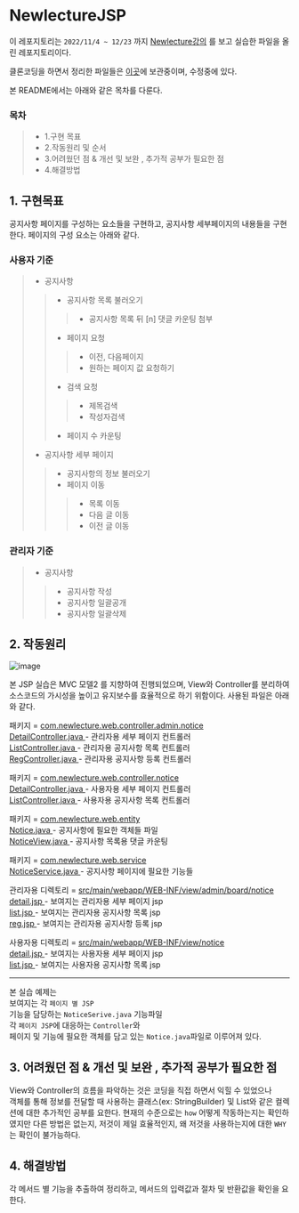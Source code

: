 # NewlectureJSP
이 레포지토리는 ```2022/11/4 ~ 12/23``` 까지 <a href ="https://www.youtube.com/watch?v=drCj2k50j_k&list=PLq8wAnVUcTFVOtENMsujSgtv2TOsMy8zd"> Newlecture강의</a> 를 보고 실습한 파일을 올린 레포지토리이다.    

클론코딩을 하면서 정리한 파일들은 <a href = "https://github.com/LDH9219/JSP_servlet">이곳</a>에 보관중이며, 수정중에 있다.

본 README에서는 아래와 같은 목차를 다룬다.

### 목차
> * 1.구현 목표    
> * 2.작동원리 및 순서    
> * 3.어려웠던 점 & 개선 및 보완 , 추가적 공부가 필요한 점  
> * 4.해결방법
    
## 1. 구현목표
공지사항 페이지를 구성하는 요소들을 구현하고, 공지사항 세부페이지의 내용들을 구현한다.
페이지의 구성 요소는 아래와 같다.

### 사용자 기준
> * 공지사항
> > * 공지사항 목록 불러오기
> > > * 공지사항 목록 뒤 [n] 댓글 카운팅 첨부
> > * 페이지 요청    
> > > * 이전, 다음페이지
> > > * 원하는 페이지 값 요청하기
> > * 검색 요청    
> > > * 제목검색
> > > * 작성자검색
> > * 페이지 수 카운팅
> * 공지사항 세부 페이지
> > * 공지사항의 정보 불러오기
> > * 페이지 이동
> > > * 목록 이동
> > > * 다음 글 이동
> > > * 이전 글 이동

### 관리자 기준
> * 공지사항
> > * 공지사항 작성
> > * 공지사항 일괄공개
> > * 공지사항 일괄삭제

## 2. 작동원리
![image](https://user-images.githubusercontent.com/62749021/209472574-91a92c66-3b10-434b-9b03-5c52d62f59ba.png)

본 JSP 실습은 MVC 모델2 를 지향하여 진행되었으며, View와 Controller를 분리하여 소스코드의 가시성을 높이고 유지보수를 효율적으로 하기 위함이다.
사용된 파일은 아래와 같다.   

패키지 = <a href = "https://github.com/LDH9219/NewrectureJSP/tree/main/JSPPrj/src/main/java/com/newlecture/web/controller/admin/notice">
com.newlecture.web.controller.admin.notice
</a>
<br>
<a href = "https://github.com/LDH9219/NewrectureJSP/blob/main/JSPPrj/src/main/java/com/newlecture/web/controller/admin/notice/DetailController.java">
  DetailController.java
</a> - 관리자용 세부 페이지 컨트롤러
<br>
<a href = "https://github.com/LDH9219/NewrectureJSP/blob/main/JSPPrj/src/main/java/com/newlecture/web/controller/admin/notice/ListController.java">
  ListController.java
</a> - 관리자용 공지사항 목록 컨트롤러
<br>
<a href = "https://github.com/LDH9219/NewrectureJSP/blob/main/JSPPrj/src/main/java/com/newlecture/web/controller/admin/notice/RegController.java">
  RegController.java
</a> - 관리자용 공지사항 등록 컨트롤러    

패키지 = <a href="https://github.com/LDH9219/NewrectureJSP/tree/main/JSPPrj/src/main/java/com/newlecture/web/controller/notice">
com.newlecture.web.controller.notice
</a>
<br>
<a href = "https://github.com/LDH9219/NewrectureJSP/blob/main/JSPPrj/src/main/java/com/newlecture/web/controller/notice/DetailController.java">
DetailController.java
</a> - 사용자용 세부 페이지 컨트롤러
<br>
<a href ="https://github.com/LDH9219/NewrectureJSP/blob/main/JSPPrj/src/main/java/com/newlecture/web/controller/notice/ListController.java">
ListController.java
</a> - 사용자용 공지사항 목록 컨트롤러
<br>

패키지 = <a href ="https://github.com/LDH9219/NewrectureJSP/tree/main/JSPPrj/src/main/java/com/newlecture/web/entity">
  com.newlecture.web.entity
</a>
<br>
<a href ="https://github.com/LDH9219/NewrectureJSP/blob/main/JSPPrj/src/main/java/com/newlecture/web/entity/Notice.java">
Notice.java
</a> - 공지사항에 필요한 객체들 파일
<br>
<a href ="https://github.com/LDH9219/NewrectureJSP/blob/main/JSPPrj/src/main/java/com/newlecture/web/entity/NoticeView.java">
NoticeView.java
</a> - 공지사항 목록용 댓글 카운팅
<br>

패키지 = <a href ="https://github.com/LDH9219/NewrectureJSP/tree/main/JSPPrj/src/main/java/com/newlecture/web/service">
com.newlecture.web.service
</a>
<br>
<a href ="https://github.com/LDH9219/NewrectureJSP/blob/main/JSPPrj/src/main/java/com/newlecture/web/service/NoticeService.java">
NoticeService.java
</a> - 공지사항 페이지에 필요한 기능들
<br>

관리자용 디렉토리 = <a href = "https://github.com/LDH9219/NewrectureJSP/tree/main/JSPPrj/src/main/webapp/WEB-INF/view/admin/board/notice">
src/main/webapp/WEB-INF/view/admin/board/notice
</a>
<br>
<a href ="https://github.com/LDH9219/NewrectureJSP/blob/main/JSPPrj/src/main/webapp/WEB-INF/view/admin/board/notice/detail.jsp">
detail.jsp
</a> - 보여지는 관리자용 세부 페이지 jsp
<br>
<a href ="https://github.com/LDH9219/NewrectureJSP/blob/main/JSPPrj/src/main/webapp/WEB-INF/view/admin/board/notice/list.jsp">
list.jsp
</a> - 보여지는 관리자용 공지사항 목록 jsp
<br>
<a href ="https://github.com/LDH9219/NewrectureJSP/blob/main/JSPPrj/src/main/webapp/WEB-INF/view/admin/board/notice/reg.jsp">
reg.jsp
</a> - 보여지는 관리자용 공지사항 등록 jsp

사용자용 디렉토리 = <a href = "https://github.com/LDH9219/NewrectureJSP/tree/main/JSPPrj/src/main/webapp/WEB-INF/view/notice">
src/main/webapp/WEB-INF/view/notice
</a>
<br>
<a href ="https://github.com/LDH9219/NewrectureJSP/blob/main/JSPPrj/src/main/webapp/WEB-INF/view/notice/detail.jsp">
detail.jsp
</a> - 보여지는 사용자용 세부 페이지 jsp
<br>
<a href="https://github.com/LDH9219/NewrectureJSP/blob/main/JSPPrj/src/main/webapp/WEB-INF/view/notice/list.jsp">
list.jsp
</a> - 보여지는 사용자용 공지사항 목록 jsp
<br>

***

본 실습 예제는 <br>
보여지는 각 ```페이지 별 JSP```<br>
기능을 담당하는 ```NoticeSerive.java``` 기능파일<br>
각 ```페이지 JSP```에 대응하는 ```Controller```와<br>
페이지 및 기능에 필요한 객체를 담고 있는 ```Notice.java```파일로 이루어져 있다.<br>


## 3. 어려웠던 점 & 개선 및 보완 , 추가적 공부가 필요한 점
View와 Controller의 흐름을 파악하는 것은 코딩을 직접 하면서 익힐 수 있었으나    
객체를 통해 정보를 전달할 때 사용하는 클래스(ex: StringBuilder) 및 List와 같은 컬렉션에 대한 추가적인 공부를 요한다.
현재의 수준으로는 ```how``` 어떻게 작동하는지는 확인하였지만
다른 방법은 없는지, 저것이 제일 효율적인지, 왜 저것을 사용하는지에 대한 ```WHY```는 확인이 불가능하다.

## 4. 해결방법
각 메서드 별 기능을 추출하여 정리하고, 메서드의 입력값과 절차 및 반환값을 확인을 요한다.
